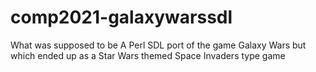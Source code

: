 # comp2021-galaxywarssdl
What was supposed to be A Perl SDL port of the game Galaxy Wars but which ended up as a Star Wars themed Space Invaders type game
